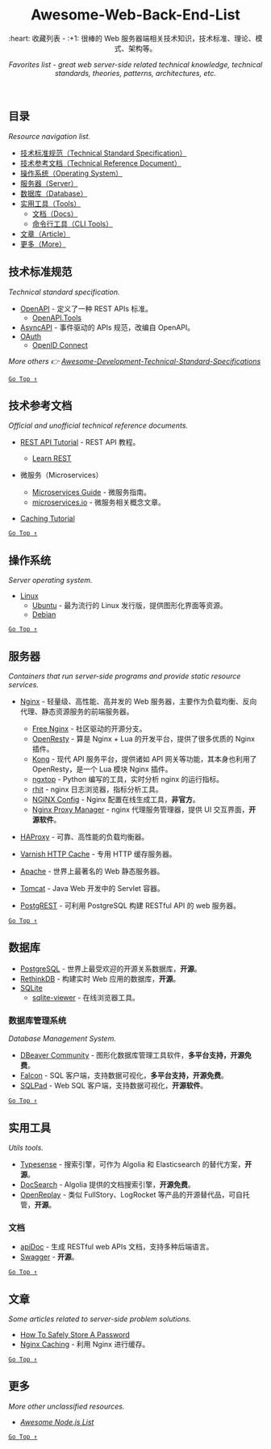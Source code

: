 <div align="center">
  <h1>Awesome-Web-Back-End-List</h1>

  <p>:heart: 收藏列表 - :+1: 很棒的 Web 服务器端相关技术知识，技术标准、理论、模式、架构等。</p>
  <p><i>Favorites list - great web server-side related technical knowledge, technical standards, theories, patterns, architectures, etc.</i></p>
</div>

<br />

## 目录

*Resource navigation list.*

- [技术标准规范（Technical Standard Specification）](#技术标准规范)
- [技术参考文档（Technical Reference Document）](#技术参考文档)
- [操作系统（Operating System）](#操作系统)
- [服务器（Server）](#服务器)
- [数据库（Database）](#数据库)
- [实用工具（Tools）](#实用工具)
  - [文档（Docs）](#文档)
  - [命令行工具（CLI Tools）](./awesome-dev-resource.md#命令行工具)
- [文章（Article）](#文章)
- [更多（More）](#更多)

## 技术标准规范

*Technical standard specification.*

- [OpenAPI](https://www.openapis.org/) - 定义了一种 REST APIs 标准。
  - [OpenAPI.Tools](https://openapi.tools/)
- [AsyncAPI](https://www.asyncapi.com/) - 事件驱动的 APIs 规范，改编自 OpenAPI。
- [OAuth](https://oauth.net/)
  - [OpenID Connect](https://openid.net/connect/)

*More others 👉 [Awesome-Development-Technical-Standard-Specifications](awesome-dev-specifications.md)*

[`Go Top ↑`](#awesome-web-back-end-list)

## 技术参考文档

*Official and unofficial technical reference documents.*

- [REST API Tutorial](https://restfulapi.net/) - REST API 教程。
  - [Learn REST](http://rest.elkstein.org/)

- 微服务（Microservices）
  - [Microservices Guide](https://martinfowler.com/microservices/) - 微服务指南。
  - [microservices.io](https://microservices.io/) - 微服务相关概念文章。

- [Caching Tutorial](https://www.mnot.net/cache_docs/)

[`Go Top ↑`](#awesome-web-back-end-list)

## 操作系统

*Server operating system.*

- [Linux](https://www.linux.org/)
  - [Ubuntu](https://ubuntu.com/) - 最为流行的 Linux 发行版，提供图形化界面等资源。
  - [Debian](https://www.debian.org/)

[`Go Top ↑`](#awesome-web-back-end-list)

## 服务器

*Containers that run server-side programs and provide static resource services.*
  
- [Nginx](http://nginx.org/en/) - 轻量级、高性能、高并发的 Web 服务器，主要作为负载均衡、反向代理、静态资源服务的前端服务器。
  - [Free Nginx](https://freenginx.org/) - 社区驱动的开源分支。
  - [OpenResty](http://openresty.org/) - 算是 Nginx + Lua 的开发平台，提供了很多优质的 Nginx 插件。
  - [Kong](https://konghq.com/) - 现代 API 服务平台，提供诸如 API 网关等功能，其本身也利用了 OpenResty，是一个 Lua 模块 Nginx 插件。
  - [ngxtop](https://github.com/lebinh/ngxtop) - Python 编写的工具，实时分析 nginx 的运行指标。
  - [rhit](https://github.com/Canop/rhit) - nginx 日志浏览器，指标分析工具。
  - [NGINX Config](https://www.digitalocean.com/community/tools/nginx) - Nginx 配置在线生成工具，**非官方**。
  - [Nginx Proxy Manager](https://nginxproxymanager.com/) - nginx 代理服务管理器，提供 UI 交互界面，**开源软件**。

- [HAProxy](https://www.haproxy.org/) - 可靠、高性能的负载均衡器。
- [Varnish HTTP Cache](https://varnish-cache.org/) - 专用 HTTP 缓存服务器。
- [Apache](http://httpd.apache.org/) - 世界上最著名的 Web 静态服务器。

- [Tomcat](http://tomcat.apache.org/) - Java Web 开发中的 Servlet 容器。	

- [PostgREST](https://postgrest.org/) - 可利用 PostgreSQL 构建 RESTful API 的 web 服务器。

[`Go Top ↑`](#awesome-web-back-end-list)

## 数据库

- [PostgreSQL](https://www.postgresql.org/) - 世界上最受欢迎的开源关系数据库，**开源**。
- [RethinkDB](https://rethinkdb.com/) - 构建实时 Web 应用的数据库，**开源**。
- [SQLite](https://www.sqlite.org/)
  - [sqlite-viewer](http://inloop.github.io/sqlite-viewer/) - 在线浏览器工具。

### 数据库管理系统

_Database Management System._

- [DBeaver Community](https://dbeaver.io/) - 图形化数据库管理工具软件，**多平台支持，开源免费**。
- [Falcon](https://github.com/plotly/falcon) - SQL 客户端，支持数据可视化，**多平台支持，开源免费**。
- [SQLPad](https://sqlpad.github.io/sqlpad/) - Web SQL 客户端，支持数据可视化，**开源软件**。

[`Go Top ↑`](#awesome-web-back-end-list)

## 实用工具

*Utils tools.*

- [Typesense](https://typesense.org/) - 搜索引擎，可作为 Algolia 和 Elasticsearch 的替代方案，**开源**。
- [DocSearch](https://docsearch.algolia.com/) - Algolia 提供的文档搜索引擎，**开源免费**。
- [OpenReplay](https://openreplay.com/) - 类似 FullStory、LogRocket 等产品的开源替代品，可自托管，**开源**。

### 文档

- [apiDoc](https://apidocjs.com/) - 生成 RESTful web APIs 文档，支持多种后端语言。
- [Swagger](https://swagger.io/tools/open-source/) - **开源**。

[`Go Top ↑`](#awesome-web-back-end-list)

## 文章

*Some articles related to server-side problem solutions.*

- [How To Safely Store A Password](https://codahale.com/how-to-safely-store-a-password/)
- [Nginx Caching](https://serversforhackers.com/c/nginx-caching) - 利用 Nginx 进行缓存。

[`Go Top ↑`](#awesome-web-back-end-list)

## 更多

*More other unclassified resources.*

- [*Awesome Node.js List*](./awesome-dev-nodejs.md)

[`Go Top ↑`](#awesome-web-back-end-list)
